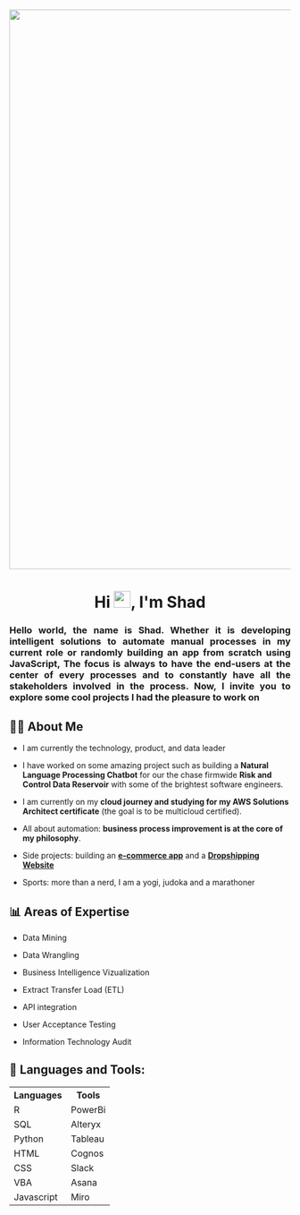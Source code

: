 
<h1 align="center"><img src="https://number8.com/wp-content/uploads/2021/01/2021-software-development-salary-trends.png" width="1000px"></h1>
<h1 align="center">Hi <img src="https://raw.githubusercontent.com/MartinHeinz/MartinHeinz/master/wave.gif" width="30px">, I'm Shad</h1>
<h3 align="justify">Hello world, the name is Shad. Whether it is developing intelligent solutions to automate manual processes in my current role or randomly building an app from scratch using JavaScript, The focus is always to have the end-users at the center of every processes and to constantly have all the stakeholders involved in the process. Now, I invite you to explore some cool projects I had the pleasure to work on</h3>


## 🙋‍♂️ About Me

-  I am currently the technology, product, and data leader

- I have worked on some amazing project such as building a **Natural Language Processing Chatbot** for our the chase firmwide **Risk and Control Data Reservoir** with some of the brightest software engineers.
- I am currently on my **cloud journey and studying for my AWS Solutions Architect certificate** (the goal is to be multicloud certified).
- All about automation: **business process improvement is at the core of my philosophy**.
- Side projects: building an **[e-commerce app](https://e-commerce-9e24b.web.app/)** and a **[Dropshipping Website](https://mybedquest.com/)**
- Sports: more than a nerd, I am a yogi, judoka and a marathoner




## 📊 Areas of Expertise

  
  - Data Mining
  
  - Data Wrangling
  - Business Intelligence Vizualization
  - Extract Transfer Load (ETL)
  - API integration
  - User Acceptance Testing
  - Information Technology Audit

## 🚀 Languages and Tools:


<table>
<tr>
    <th>Languages</th>
    <th>Tools</th>
  </tr>
  <tr>
    <td>R</td>
    <td>PowerBi</td>
  </tr>
  <tr>
    <td>SQL</td>
    <td>Alteryx</td>
  </tr>
  <tr>
    <td>Python</td>
    <td>Tableau</td>
  </tr>
  <tr>
    <td>HTML</td>
    <td>Cognos</td>
  </tr>
  <tr>
    <td>CSS</td>
    <td>Slack</td>
  </tr>
  <tr>
    <td>VBA</td>
    <td>Asana</td>
  </tr>
  <tr>
    <td>Javascript</td>
    <td>Miro</td>
  </tr>
</table>

